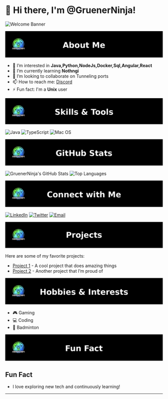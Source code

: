 # 👋 Hi there, I'm @GruenerNinja! 

![Welcome Banner](https://github.com/GruenerNinja/GruenerNinja/assets/banner.png)

![About Me](https://github.com/GruenerNinja/GruenerNinja/blob/main/assets/banner_0.png)


- 👀 I’m interested in **Java,Python,NodeJs,Docker,Sql,Angular,React**
- 🌱 I’m currently learning **Nothngi**
- 💞️ I’m looking to collaborate on Tunneling ports
- 📫 How to reach me: [Discord](https://discord.gg/45sh5E7Dr8)
- ⚡ Fun fact: I'm a **Unix** user

![Skills & Tools](https://github.com/GruenerNinja/GruenerNinja/blob/main/assets/banner_1.png)


![Java](https://img.shields.io/badge/Java-ED8B00?style=for-the-badge&logo=java&logoColor=white)
![TypeScript](https://img.shields.io/badge/TypeScript-007ACC?style=for-the-badge&logo=typescript&logoColor=white)
![Mac OS](https://img.shields.io/badge/MacOS-000000?style=for-the-badge&logo=apple&logoColor=white)

![GitHub Stats](https://github.com/GruenerNinja/GruenerNinja/blob/main/assets/banner_2.png)


![GruenerNinja's GitHub Stats](https://github-readme-stats.vercel.app/api?username=GruenerNinja&show_icons=true&theme=dark)
![Top Languages](https://github-readme-stats.vercel.app/api/top-langs/?username=GruenerNinja&layout=compact&theme=dark)

![Connect with Me](https://github.com/GruenerNinja/GruenerNinja/blob/main/assets/banner_3.png)


[![LinkedIn](https://img.shields.io/badge/LinkedIn-0A66C2?style=for-the-badge&logo=linkedin&logoColor=white)](https://www.linkedin.com)
[![Twitter](https://img.shields.io/badge/Twitter-1DA1F2?style=for-the-badge&logo=twitter&logoColor=white)](https://twitter.com)
[![Email](https://img.shields.io/badge/Email-D14836?style=for-the-badge&logo=gmail&logoColor=white)](mailto:themodcraft@themodcraft.net)

![Projects](https://github.com/GruenerNinja/GruenerNinja/blob/main/assets/banner_4.png)


Here are some of my favorite projects:

- [Project 1](https://github.com/GruenerNinja/Project1) - A cool project that does amazing things
- [Project 2](https://github.com/GruenerNinja/Project2) - Another project that I’m proud of

![Hobbies & Interests](https://github.com/GruenerNinja/GruenerNinja/blob/main/assets/banner_5.png)


- 🎮 Gaming
- 💻 Coding
- 🏸 Badminton

![Fun Fact](https://github.com/GruenerNinja/GruenerNinja/blob/main/assets/banner_6.png)

## Fun Fact

- I love exploring new tech and continuously learning!

---

<!---
GruenerNinja/GruenerNinja is a ✨ special ✨ repository because its `README.md` (this file) appears on your GitHub profile.
You can click the Preview link to take a look at your changes.
--->

